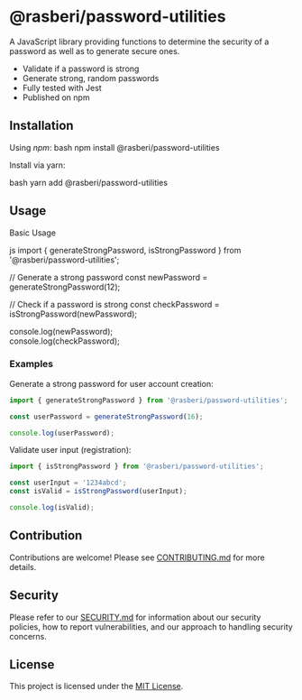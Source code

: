 # @rasberi/password-utilities

A JavaScript library providing functions to determine the security of a password as well as to generate secure ones. 

- Validate if a password is strong
- Generate strong, random passwords
- Fully tested with Jest
- Published on npm

## Installation

Using *npm*:
bash
npm install @rasberi/password-utilities


Install via yarn:

bash
yarn add @rasberi/password-utilities

## Usage

Basic Usage

js
import { generateStrongPassword, isStrongPassword } from '@rasberi/password-utilities';

// Generate a strong password
const newPassword = generateStrongPassword(12);

// Check if a password is strong
const checkPassword = isStrongPassword(newPassword);

console.log(newPassword);  
console.log(checkPassword); 


### Examples

Generate a strong password for user account creation: 

```js
import { generateStrongPassword } from '@rasberi/password-utilities';

const userPassword = generateStrongPassword(16);

console.log(userPassword); 

```
Validate user input (registration):

```js
import { isStrongPassword } from '@rasberi/password-utilities';

const userInput = '1234abcd';
const isValid = isStrongPassword(userInput);

console.log(isValid);

```

## Contribution

Contributions are welcome! Please see [CONTRIBUTING.md](./CONTRIBUTING.md) for more details.

## Security

Please refer to our [SECURITY.md](./SECURITY.md) for information about our security policies, how to report vulnerabilities, and our approach to handling security concerns.

## License

This project is licensed under the [MIT License](./LICENSE.md).